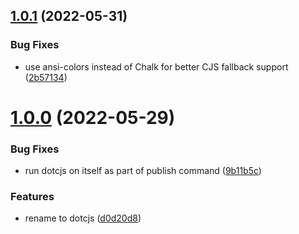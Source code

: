 ## [1.0.1](https://github.com/wessberg/dotcjs/compare/v1.0.0...v1.0.1) (2022-05-31)


### Bug Fixes

* use ansi-colors instead of Chalk for better CJS fallback support ([2b57134](https://github.com/wessberg/dotcjs/commit/2b571349158f3bec5a3370cdece0d446e3e054c1))



# [1.0.0](https://github.com/wessberg/dotcjs/compare/d0d20d82146369019551822c4bfc5e3afac7e73d...v1.0.0) (2022-05-29)


### Bug Fixes

* run dotcjs on itself as part of publish command ([9b11b5c](https://github.com/wessberg/dotcjs/commit/9b11b5c2e6b5a50738da44b70fa1e8b04e58e3b7))


### Features

* rename to dotcjs ([d0d20d8](https://github.com/wessberg/dotcjs/commit/d0d20d82146369019551822c4bfc5e3afac7e73d))



